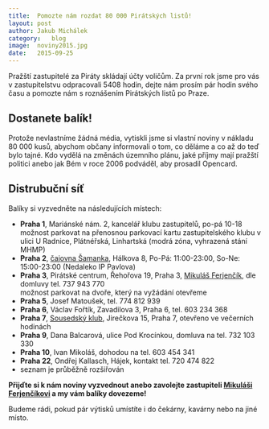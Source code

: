 ```yaml
---
title:	Pomozte nám rozdat 80 000 Pirátských listů!
layout:	post
author:	Jakub Michálek
category:	blog
image:	noviny2015.jpg
date:	2015-09-25
---
```


Pražští zastupitelé za Piráty skládají účty voličům. Za první rok jsme pro vás 
v zastupitelstvu odpracovali 5408 hodin, dejte nám prosím pár hodin svého času 
a pomozte nám s roznášením Pirátských listů po Praze. 


Dostanete balík!
----------

Protože nevlastníme žádná média, vytiskli jsme si vlastní noviny v nákladu 
80 000 kusů, abychom občany informovali o tom, co děláme a co až do teď bylo tajné. 
Kdo vydělá na změnách územního plánu, jaké příjmy mají pražští politici anebo
jak Bém v roce 2006 podváděl, aby prosadil Opencard.


Distrubuční síť
---------------

Balíky si vyzvedněte na následujících místech:

* **Praha 1**, Mariánské nám. 2, kancelář klubu zastupitelů, po-pá 10-18  
  možnost parkovat na přenosnou parkovací kartu zastupitelského klubu v ulici U Radnice, Plátnéřská, 
  Linhartská (modrá zóna, vyhrazená stání MHMP)
* **Praha 2**, [čajovna Šamanka](http://www.samanka.cz/), Hálkova 8, Po-Pá: 11:00-23:00, So-Ne: 15:00-23:00 (Nedaleko IP Pavlova)
* **Praha 3**, Pirátské centrum, Řehořova 19, Praha 3, [Mikuláš Ferjenčík][miki], dle domluvy tel. 737 943 770   
  možnost parkovat na dvoře, který na vyžádání otevřeme
* **Praha 5**, Josef Matoušek, tel. 774 812 939
* **Praha 6**, Václav Fořtík, Zavadilova 3, Praha 6, tel. 603 234 368
* **Praha 7**, [Sousedský klub](https://www.facebook.com/sousedskyklub), Jirečkova 15, Praha 7, otevřeno ve večerních hodinách
* **Praha 9**, Dana Balcarová, ulice Pod Krocínkou, domluva na tel. 732 103 330
* **Praha 10**, Ivan Mikoláš, dohodou na tel. 603 454 341
* **Praha 22**, Ondřej Kallasch, Hájek, kontakt tel. 720 474 822
* seznam je průběžně rozšiřován

**Přijďte si k nám noviny vyzvednout anebo zavolejte zastupiteli [Mikuláši Ferjenčíkovi][miki] a 
my vám balíky dovezeme!** 

Budeme rádi, pokud pár výtisků umístíte i do 
čekárny, kavárny nebo na jiné místo.



[miki]: /lide/mikulas-ferjencik/
